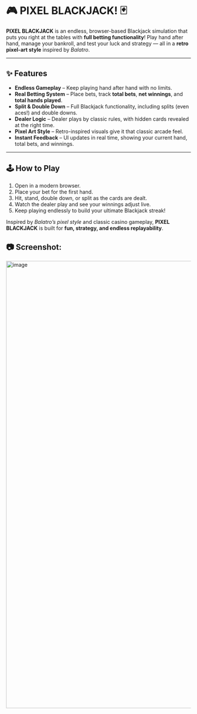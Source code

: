 # 🎮 PIXEL BLACKJACK! 🃏

**PIXEL BLACKJACK** is an endless, browser-based Blackjack simulation that puts you right at the tables with **full betting functionality**! Play hand after hand, manage your bankroll, and test your luck and strategy — all in a **retro pixel-art style** inspired by *Balatro*.  

---

## ✨ Features

- **Endless Gameplay** – Keep playing hand after hand with no limits.  
- **Real Betting System** – Place bets, track **total bets**, **net winnings**, and **total hands played**.  
- **Split & Double Down** – Full Blackjack functionality, including splits (even aces!) and double downs.  
- **Dealer Logic** – Dealer plays by classic rules, with hidden cards revealed at the right time.  
- **Pixel Art Style** – Retro-inspired visuals give it that classic arcade feel.  
- **Instant Feedback** – UI updates in real time, showing your current hand, total bets, and winnings.  

---

## 🕹️ How to Play

1. Open in a modern browser.  
2. Place your bet for the first hand.  
3. Hit, stand, double down, or split as the cards are dealt.  
4. Watch the dealer play and see your winnings adjust live.  
5. Keep playing endlessly to build your ultimate Blackjack streak!

Inspired by *Balatro’s pixel style* and classic casino gameplay, **PIXEL BLACKJACK** is built for **fun, strategy, and endless replayability**. 

## 📷 Screenshot:
<img width="2032" height="1221" alt="image" src="https://github.com/user-attachments/assets/9dc93e37-e697-43f1-a72c-13af24940240" />

